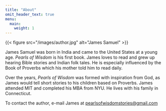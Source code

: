 ```yaml
---
title: "About"
omit_header_text: true
menu:
  main:
    weight: 1
---
```


{{< figure src="/images/author.jpg" alt="James Samuel" >}}

James Samuel was born in India and came to the United States at a young age. _Pearls of Wisdom_ is his first book. James loves to read and grew up hearing Bible stories and Indian folk tales. He is especially influenced by the Book of Proverbs which his mother told him to read daily.

Over the years, _Pearls of Wisdom_ was formed with inspiration from God, as James would tell short stories to his children based on Proverbs. James attended MIT and completed his MBA from NYU. He lives with his family in Connecticut.

To contact the author, e-mail James at pearlsofwisdomstories@gmail.com
